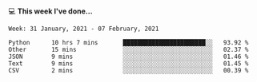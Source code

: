 💻 **This week I've done...**

<!--START_SECTION:waka-->
```text
Week: 31 January, 2021 - 07 February, 2021

Python      10 hrs 7 mins       ███████████████████████░░   93.92 % 
Other       15 mins             ░░░░░░░░░░░░░░░░░░░░░░░░░   02.37 % 
JSON        9 mins              ░░░░░░░░░░░░░░░░░░░░░░░░░   01.46 % 
Text        9 mins              ░░░░░░░░░░░░░░░░░░░░░░░░░   01.45 % 
CSV         2 mins              ░░░░░░░░░░░░░░░░░░░░░░░░░   00.39 %
```
<!--END_SECTION:waka-->
